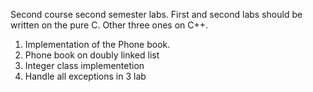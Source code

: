 Second course second semester labs. First and second labs should be written on the pure C. Other three ones on C++.

1. Implementation of the Phone book.
2. Phone book on doubly linked list
3. Integer class implementetion
4. Handle all exceptions in 3 lab
